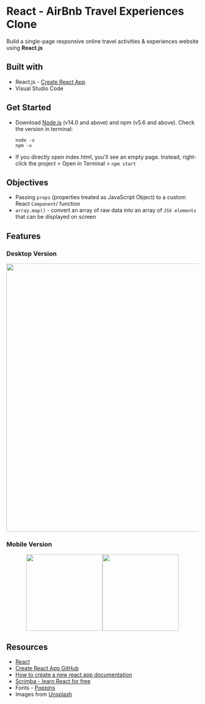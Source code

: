 # React - AirBnb Travel Experiences Clone
Build a single-page responsive online travel activities & experiences website using **React.js**

## Built with
- React.js - [Create React App](https://reactjs.org/docs/create-a-new-react-app.html#create-react-app)
- Visual Studio Code

## Get Started
- Download [Node.js](https://nodejs.org/en/) (v14.0 and above) and npm (v5.6 and above). Check the version in terminal:
    ```
    node -v
    npm -v 
    ```

- If you directly open index.html, you'll see an empty page. Instead, right-click the project > Open in Terminal > `npm start`

## Objectives
- Passing `props` (properties treated as JavaScript Object) to a custom React `Component`/ function
- `array.map()` - convert an array of raw data into an array of `JSX elements` that can be displayed on screen

## Features
### Desktop Version
<img src="https://user-images.githubusercontent.com/58931129/177065719-9fd6e5f4-081a-4392-bb16-53b6f4774e03.png" width="700px" style="aligh-self:center;">

### Mobile Version
<div style="display:flex; justify-content:center; align-items:flex-start;">
<img src="https://user-images.githubusercontent.com/58931129/177066657-b4902ceb-f4e5-485e-8ab9-1d4edae51bbf.png" width="200px">
<img src="https://user-images.githubusercontent.com/58931129/177066658-5f992f2e-55f8-4b9f-9217-c7a3482b412d.png" width="200px">
</div>

## Resources
- [React](https://reactjs.org/docs/create-a-new-react-app.html#create-react-app)
- [Create React App GitHub](https://github.com/facebook/create-react-app)
- [How to create a new react app documentation](https://create-react-app.dev/docs/getting-started)
- [Scrimba - learn React for free](https://scrimba.com/learn/learnreact)
- Fonts - [Poppins](https://fonts.google.com/specimen/Poppins?query=poppins)
- Images from [Unsplash](https://unsplash.com/)

